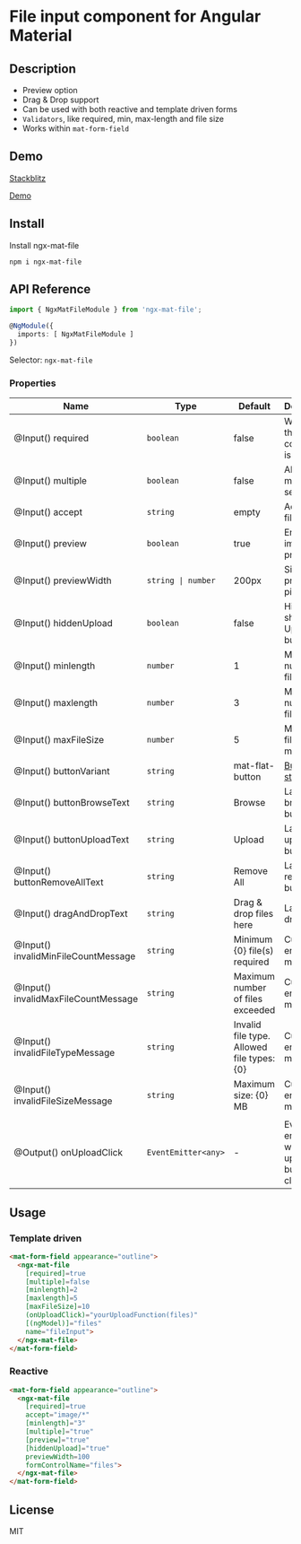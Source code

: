 # File input component for Angular Material

## Description

- Preview option
- Drag & Drop support
- Can be used with both reactive and template driven forms
- `Validators`, like required, min, max-length and file size
- Works within `mat-form-field`

## Demo

[Stackblitz](https://stackblitz.com/edit/angular-ivy-m2v6mv)

[Demo](https://mozvik.github.io/ngx-mat-file/)

## Install

Install ngx-mat-file

```
npm i ngx-mat-file
```

## API Reference

```ts
import { NgxMatFileModule } from 'ngx-mat-file';

@NgModule({
  imports: [ NgxMatFileModule ]
})
```

Selector: `ngx-mat-file`

### Properties

| Name                                | Type                | Default                                      | Description                                                             |
| ----------------------------------- | ------------------- | -------------------------------------------- | ----------------------------------------------------------------------- |
| @Input() required                   | `boolean`           | false                                      | Whether the component is required.                                      |
| @Input() multiple                   | `boolean`           | false                                      | Allows multiple file selection.                                         |
| @Input() accept                     | `string`            | empty                                      | Accepting file types.                                                   |
| @Input() preview                    | `boolean`           | true                                       | Enable image preview.                                                   |
| @Input() previewWidth               | `string \| number`  | 200px                                      | Size of preview in pixels.                                              |
| @Input() hiddenUpload               | `boolean`           | false                                      | Hide or show Upload button.                                             |
| @Input() minlength                  | `number`            | 1                                          | Minimum number of files.                                                |
| @Input() maxlength                  | `number`            | 3                                          | Maximum number of files.                                                |
| @Input() maxFileSize                | `number`            | 5                                          | Maximum file size in megabytes.                                         |
| @Input() buttonVariant              | `string`            | mat-flat-button                            | [Button style.](https://material.angular.io/components/button/overview) |
| @Input() buttonBrowseText           | `string`            | Browse                                     | Label of browse button                                                  |
| @Input() buttonUploadText           | `string`            | Upload                                     | Label of upload button                                                  |
| @Input() buttonRemoveAllText        | `string`            | Remove All                                 | Label of remove all button                                              |
| @Input() dragAndDropText            | `string`            | Drag & drop files here                     | Label of dropzone                                                       |
| @Input() invalidMinFileCountMessage | `string`            | Minimum {0} file(s) required               | Custom error message                                                    |
| @Input() invalidMaxFileCountMessage | `string`            | Maximum number of files exceeded           | Custom error message                                                    |
| @Input() invalidFileTypeMessage     | `string`            | Invalid file type. Allowed file types: {0} | Custom error message                                                    |
| @Input() invalidFileSizeMessage     | `string`            | Maximum size: {0} MB                       | Custom error message                                                    |
|                                     |                     |                                              |                                                                         |
| @Output() onUploadClick             | `EventEmitter<any>` | -                                            | Event emitted when upload button clicked.                               |


## Usage

### Template driven

```html
<mat-form-field appearance="outline">
  <ngx-mat-file
    [required]=true
    [multiple]=false
    [minlength]=2
    [maxlength]=5
    [maxFileSize]=10
    (onUploadClick)="yourUploadFunction(files)"
    [(ngModel)]="files"
    name="fileInput">
  </ngx-mat-file>
</mat-form-field>
```

### Reactive

```html
<mat-form-field appearance="outline">
  <ngx-mat-file
    [required]=true
    accept="image/*"
    [minlength]="3" 
    [multiple]="true"
    [preview]="true"
    [hiddenUpload]="true"
    previewWidth=100
    formControlName="files">
  </ngx-mat-file>
</mat-form-field>
```




## License

MIT
